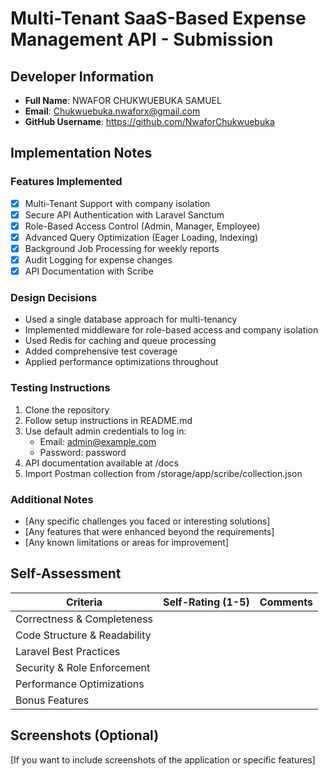 # Multi-Tenant SaaS-Based Expense Management API - Submission

## Developer Information
- **Full Name**: NWAFOR CHUKWUEBUKA SAMUEL
- **Email**: Chukwuebuka.nwaforx@gmail.com
- **GitHub Username**: https://github.com/NwaforChukwuebuka

## Implementation Notes

### Features Implemented
- [x] Multi-Tenant Support with company isolation
- [x] Secure API Authentication with Laravel Sanctum
- [x] Role-Based Access Control (Admin, Manager, Employee)
- [x] Advanced Query Optimization (Eager Loading, Indexing)
- [x] Background Job Processing for weekly reports
- [x] Audit Logging for expense changes
- [x] API Documentation with Scribe

### Design Decisions
- Used a single database approach for multi-tenancy
- Implemented middleware for role-based access and company isolation
- Used Redis for caching and queue processing
- Added comprehensive test coverage
- Applied performance optimizations throughout

### Testing Instructions
1. Clone the repository
2. Follow setup instructions in README.md
3. Use default admin credentials to log in:
   - Email: admin@example.com
   - Password: password
4. API documentation available at /docs
5. Import Postman collection from /storage/app/scribe/collection.json

### Additional Notes
- [Any specific challenges you faced or interesting solutions]
- [Any features that were enhanced beyond the requirements]
- [Any known limitations or areas for improvement]

## Self-Assessment

| Criteria | Self-Rating (1-5) | Comments |
|----------|-------------------|----------|
| Correctness & Completeness | | |
| Code Structure & Readability | | |
| Laravel Best Practices | | |
| Security & Role Enforcement | | |
| Performance Optimizations | | |
| Bonus Features | | |

## Screenshots (Optional)
[If you want to include screenshots of the application or specific features] 